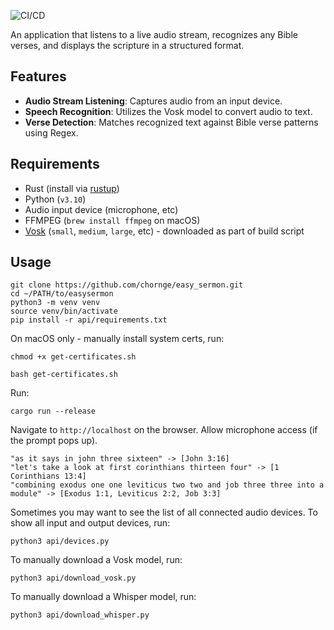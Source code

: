 ![CI/CD](https://github.com/chornge/easy_sermon/actions/workflows/build.yml/badge.svg?branch=main)

An application that listens to a live audio stream, recognizes any Bible verses, and displays the scripture in a structured format.

## Features

- **Audio Stream Listening**: Captures audio from an input device.
- **Speech Recognition**: Utilizes the Vosk model to convert audio to text.
- **Verse Detection**: Matches recognized text against Bible verse patterns using Regex.

## Requirements

- Rust (install via [rustup](https://rustup.rs/))
- Python (`v3.10`)
- Audio input device (microphone, etc)
- FFMPEG (`brew install ffmpeg` on macOS)
- [Vosk](https://github.com/alphacep/vosk-api) (`small`, `medium`, `large`, etc) - downloaded as part of build script

## Usage

```
git clone https://github.com/chornge/easy_sermon.git
cd ~/PATH/to/easysermon
python3 -m venv venv
source venv/bin/activate
pip install -r api/requirements.txt
```

On macOS only - manually install system certs, run:

```
chmod +x get-certificates.sh

bash get-certificates.sh
```

Run:

```
cargo run --release
```

Navigate to `http://localhost` on the browser. Allow microphone access (if the prompt pops up).

```
"as it says in john three sixteen" -> [John 3:16]
"let's take a look at first corinthians thirteen four" -> [1 Corinthians 13:4]
"combining exodus one one leviticus two two and job three three into a module" -> [Exodus 1:1, Leviticus 2:2, Job 3:3]
```

Sometimes you may want to see the list of all connected audio devices. To show all input and output devices, run:

```
python3 api/devices.py
```

To manually download a Vosk model, run:

```
python3 api/download_vosk.py
```

To manually download a Whisper model, run:

```
python3 api/download_whisper.py
```
